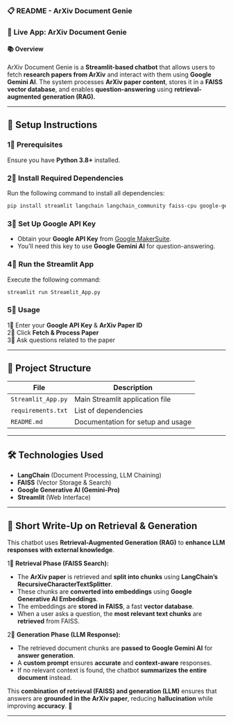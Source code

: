 ### 📋 README - ArXiv Document Genie  
### 🚀 Live App: ArXiv Document Genie
#### 📚 Overview  
ArXiv Document Genie is a **Streamlit-based chatbot** that allows users to fetch **research papers from ArXiv** and interact with them using **Google Gemini AI**. The system processes **ArXiv paper content**, stores it in a **FAISS vector database**, and enables **question-answering** using **retrieval-augmented generation (RAG).**  

---

## 🚀 Setup Instructions  

### **1⃣ Prerequisites**  
Ensure you have **Python 3.8+** installed.  

### **2⃣ Install Required Dependencies**  
Run the following command to install all dependencies:  
```bash
pip install streamlit langchain langchain_community faiss-cpu google-generativeai arxiv pymupdf
```

### **3⃣ Set Up Google API Key**  
- Obtain your **Google API Key** from [Google MakerSuite](https://makersuite.google.com/app/apikey).  
- You’ll need this key to use **Google Gemini AI** for question-answering.  

### **4⃣ Run the Streamlit App**  
Execute the following command:  
```bash
streamlit run Streamlit_App.py
```

### **5⃣ Usage**  
1⃣ Enter your **Google API Key** & **ArXiv Paper ID**  
2⃣ Click **Fetch & Process Paper**  
3⃣ Ask questions related to the paper  

---

## 📂 Project Structure  

| File | Description |
|------|------------|
| `Streamlit_App.py` | Main Streamlit application file |
| `requirements.txt` | List of dependencies |
| `README.md` | Documentation for setup and usage |

---

## 🛠 Technologies Used  
- **LangChain** (Document Processing, LLM Chaining)  
- **FAISS** (Vector Storage & Search)  
- **Google Generative AI (Gemini-Pro)**  
- **Streamlit** (Web Interface)  

---

## 📌 Short Write-Up on Retrieval & Generation  

This chatbot uses **Retrieval-Augmented Generation (RAG)** to **enhance LLM responses with external knowledge**.  

1⃣ **Retrieval Phase (FAISS Search):**  
   - The **ArXiv paper** is retrieved and **split into chunks** using **LangChain’s RecursiveCharacterTextSplitter**.  
   - These chunks are **converted into embeddings** using **Google Generative AI Embeddings**.  
   - The embeddings are **stored in FAISS**, a fast **vector database**.  
   - When a user asks a question, the **most relevant text chunks** are **retrieved** from FAISS.  

2⃣ **Generation Phase (LLM Response):**  
   - The retrieved document chunks are **passed to Google Gemini AI** for **answer generation**.  
   - A **custom prompt** ensures **accurate** and **context-aware** responses.  
   - If no relevant context is found, the chatbot **summarizes the entire document** instead.  

This **combination of retrieval (FAISS) and generation (LLM)** ensures that answers are **grounded in the ArXiv paper**, reducing **hallucination** while improving **accuracy**. 🚀  

---


